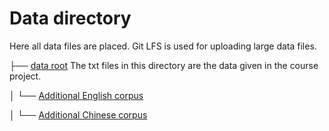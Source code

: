 # Data directory
Here all data files are placed. Git LFS is used for uploading large data files.

├── [data root](./) The txt files in this directory are the data given in the course project.

│   └── [Additional English corpus](./en)

│   └── [Additional Chinese corpus](./zh)
